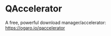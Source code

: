 QAccelerator
============

A free, powerful download manager/accelerator: https://ogaro.io/qaccelerator

